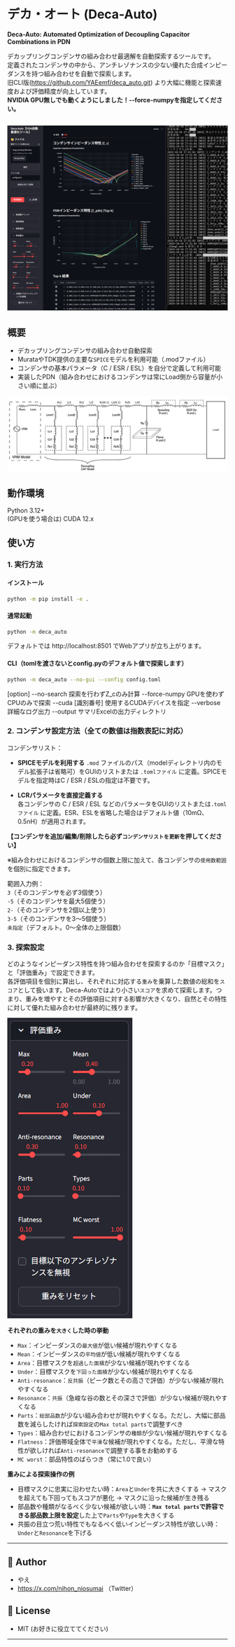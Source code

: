 # デカ・オート (Deca-Auto)

**Deca-Auto: Automated Optimization of Decoupling Capacitor Combinations in PDN**

デカップリングコンデンサの組み合わせ最適解を自動探索するツールです。  
定義されたコンデンサの中から、アンチレゾナンスの少ない優れた合成インピーダンスを持つ組み合わせを自動で探索します。  
旧CLI版(https://github.com/YAEemf/deca_auto.git) より大幅に機能と探索速度および評価精度が向上しています。  
**NVIDIA GPU無しでも動くようにしました！--force-numpyを指定してください。**

!["実行時スクショ"](Screenshot_main.png)
---

## 概要
- デカップリングコンデンサの組み合わせ自動探索
- MurataやTDK提供の主要な`SPICE`モデルを利用可能（.modファイル）
- コンデンサの基本パラメータ（C / ESR / ESL）を自分で定義して利用可能
- 実装したPDN（組み合わせにおけるコンデンサは常にLoad側から容量が小さい順に並ぶ）

![""](PDN.jpg)

## 動作環境
Python 3.12+  
(GPUを使う場合は) CUDA 12.x

## 使い方
### 1. 実行方法
#### インストール
```bash
python -m pip install -e .
```
#### 通常起動
```bash
python -m deca_auto
```
デフォルトでは http://localhost:8501 でWebアプリが立ち上がります。

#### CLI（tomlを渡さないとconfig.pyのデフォルト値で探索します）
```bash
python -m deca_auto --no-gui --config config.toml
```
[option]
--no-search       探索を行わずZ_cのみ計算
--force-numpy     GPUを使わずCPUのみで探索
--cuda [識別番号]   使用するCUDAデバイスを指定
--verbose         詳細なログ出力
--output          サマリExcelの出力ディレクトリ

### 2. コンデンサ設定方法（全ての数値は指数表記に対応）
コンデンサリスト：
<!-- ![""](Cap_list.png) -->

- **SPICEモデルを利用する** 
  `.mod` ファイルのパス（modelディレクトリ内のモデル拡張子は省略可）をGUIのリストまたは `.tomlファイル` に定義。SPICEモデルを指定時はC / ESR / ESLの指定は不要です。
  
- **LCRパラメータを直接定義する**  
  各コンデンサの C / ESR / ESL などのパラメータをGUIのリストまたは`.tomlファイル` に定義。ESR、ESLを省略した場合はデフォルト値（10mΩ、0.5nH）が適用されます。

**【コンデンサを追加/編集/削除したら必ず`コンデンサリストを更新`を押してください】**

※組み合わせにおけるコンデンサの個数上限に加えて、各コンデンサの`使用数範囲`を個別に指定できます。

範囲入力例：  
`3`（そのコンデンサを必ず3個使う）  
`-5`（そのコンデンサを最大5個使う）  
`2-`（そのコンデンサを2個以上使う）  
`3-5`（そのコンデンサを3～5個使う）  
`未指定`（デフォルト。0～全体の上限個数）

### 3. 探索設定
どのようなインピーダンス特性を持つ組み合わせを探索するのか「目標マスク」と「評価重み」で設定できます。  
各評価項目を個別に算出し、それぞれに対応する`重み`を乗算した数値の総和を`スコア`として扱います。Deca-Autoではより小さい`スコア`を求めて探索します。つまり、重みを増やすとその評価項目に対する影響が大きくなり、自然とその特性に対して優れた組み合わせが最終的に残ります。

![""](Weights.png)  

**それぞれの重みを`大きく`した時の挙動**  
- `Max`：インピーダンスの`最大値`が低い候補が現れやすくなる
- `Mean`：インピーダンスの`平均値`が低い候補が現れやすくなる
- `Area`：目標マスクを`超過した面積`が少ない候補が現れやすくなる
- `Under`：目標マスクを`下回った面積`が少ない候補が現れやすくなる
- `Anti-resonance`：`反共振`（ピーク数とその高さで評価）が少ない候補が現れやすくなる
- `Resonance`：`共振`（急峻な谷の数とその深さで評価）が少ない候補が現れやすくなる
- `Parts`：`総部品数`が少ない組み合わせが現れやすくなる。ただし、大幅に部品数を減らしたければ`探索設定`の`Max total parts`で調整すべき
- `Types`：組み合わせにおけるコンデンサの`種類`が少ない候補が現れやすくなる
- `Flatness`：評価帯域全体で`平滑`な候補が現れやすくなる。ただし、平滑な特性が欲しければ`Anti-resonance`で調整する事をお勧めする
- `MC worst`：部品特性のばらつき（常に1.0で良い）　　

**重みによる探索操作の例**  
- 目標マスクに忠実に沿わせたい時：`Area`と`Under`を共に大きくする → マスクを超えても下回ってもスコアが悪化 → マスクに沿った候補が生き残る  
- 部品数や種類がなるべく少ない候補が欲しい時：**`Max total parts`で許容できる部品数上限を設定**した上で`Parts`や`Type`を大きくする  
- 共振の目立つ荒い特性でもなるべく低いインピーダンス特性が欲しい時：`Under`と`Resonance`を下げる  

---

## 👤 Author
- やえ
- https://x.com/nihon_niosumai （Twitter）

## 📄 License
- MIT (お好きに役立ててください)
---
